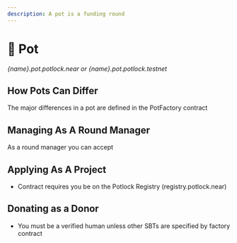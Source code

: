 ```yaml
---
description: A pot is a funding round
---
```


# 🍲 Pot

_{name}.pot.potlock.near or {name}.pot.potlock.testnet_

## How Pots Can Differ

The major differences in a pot are defined in the PotFactory contract&#x20;



## Managing As A Round Manager

As a round manager you can accept&#x20;



## Applying As A Project

* Contract requires you be on the Potlock Registry (registry.potlock.near)

## Donating as a Donor

* You must be a verified human unless other SBTs are specified by factory contract
